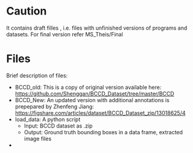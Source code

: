 # Caution
It contains draft filles , i.e. files with unfinished versions of programs and datasets.
For final version refer MS_Theis/Final
# Files
Brief description of files:
- BCCD_old: This is a copy of original version available here: https://github.com/Shenggan/BCCD_Dataset/tree/master/BCCD
- BCCD_New: An updated version with additional annotations is prepepared by Zhenfeng Jiang: https://figshare.com/articles/dataset/BCCD_Dataset_zip/13018625/4
- load_data: A python script
  - Input: BCCD dataset as .zip 
  - Output: Ground truth bounding boxes in a data frame, extracted image files 
- 
